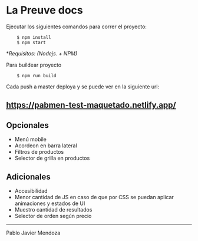 # La Preuve docs

Ejecutar los siguientes comandos para correr el proyecto:

```shell
    $ npm install
    $ npm start
```

**Requisitos: (Nodejs. + NPM)*

Para buildear proyecto

```shell
    $ npm run build
````

Cada push a master deploya y se puede ver en la siguiente url:
## https://pabmen-test-maquetado.netlify.app/

## Opcionales
- Menú mobile
- Acordeon en barra lateral
- Filtros de productos
- Selector de grilla en productos

## Adicionales
- Accesibilidad
- Menor cantidad de JS en caso de que por CSS se puedan aplicar animaciones y estados de UI
- Muestro cantidad de resultados
- Selector de orden según precio


----------

Pablo Javier Mendoza